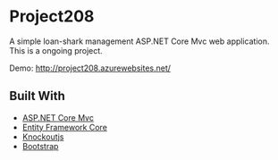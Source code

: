 # Project208
A simple loan-shark management ASP.NET Core Mvc web application.<br />This is a ongoing project.

Demo: http://project208.azurewebsites.net/

## Built With
* [ASP.NET Core Mvc](https://github.com/aspnet/Mvc)
* [Entity Framework Core](https://github.com/aspnet/EntityFrameworkCore)
* [Knockoutjs](https://github.com/knockout/knockout)
* [Bootstrap](https://github.com/twbs/bootstrap)
